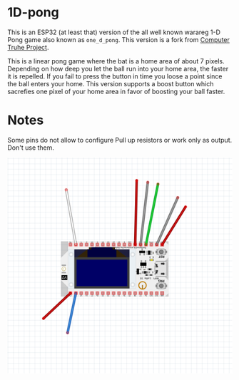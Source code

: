 # 1D-pong

This is an ESP32 (at least that) version of the all well known warareg 1-D Pong game
also known as `one_d_pong`. 
This version is a fork from [Computer Truhe Project](https://git.chch.it/rob/1D-pong).

This is a linear pong game where the bat is a home area of about 7 pixels. Depending on
how deep you let the ball run into your home area, the faster it is repelled. If you 
fail to press the button in time you loose a point since the ball enters your home.
This version supports a boost button which sacrefies one pixel of your home area in 
favor of boosting your ball faster.

# Notes
Some pins do not allow to configure Pull up resistors or work only as output. Don't use them.

![Layout](doc/Verdrahtung_Steckplatine.png) 
